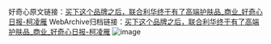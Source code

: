 好奇心原文链接：[买下这个品牌之后，联合利华终于有了高端护肤品_商业_好奇心日报-柯凌雁](https://www.qdaily.com/articles/7073.html)
WebArchive归档链接：[买下这个品牌之后，联合利华终于有了高端护肤品_商业_好奇心日报-柯凌雁](http://web.archive.org/web/20170601081710/http://www.qdaily.com:80/articles/7073.html)
![image](http://ww3.sinaimg.cn/large/007d5XDply1g3wbhgrt2nj30u02h71kx)